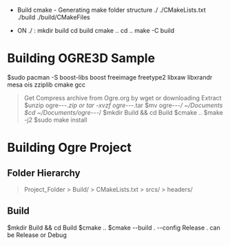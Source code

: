 * Build cmake - Generating make
folder structure
./
./CMakeLists.txt
./build
./build/CMakeFiles

- ON ./ :
mkdir build
cd build 
cmake ..
cd ..
make -C build 

# Building OGRE3D Sample
$sudo pacman -S boost-libs boost freeimage freetype2 libxaw libxrandr mesa ois zziplib cmake gcc
> Get Compress archive from Ogre.org
> by wget or downloading
> Extract
$unzip ogre-*-*-*.zip
> or tar -xvzf ogre-*-*-*.tar
$mv ogre-*-*-*/  ~/Documents
$cd ~/Documents/ogre-*-*-*/
$mkdir Build && cd Build
$cmake ..
$make -j2
$sudo make install

# Building Ogre Project
## Folder Hierarchy
> Project_Folder
	> Build/ 
	> CMakeLists.txt 
	> srcs/ 
		> headers/ 
## Build
$mkdir Build && cd Build 
$cmake ..
$cmake --build . --config Release
. can be Release or Debug